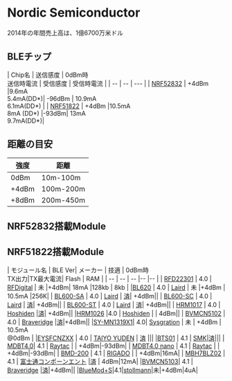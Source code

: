 # Nordic Semiconductor

2014年の年間売上高は、1億6700万米ドル

## BLEチップ

| Chip名 | 送信感度 | 0dBm時<br>送信時電流 | 受信感度 | 受信時電流 |
| -- | -- | --- |
| [NRF52832](https://www.nordicsemi.com/Products/Bluetooth-Smart-Bluetooth-low-energy/nRF52832) | +4dBm |9.6mA<br>5.4mA(DD*)| -96dBm | 10.9mA<br>6.1mA(DD*) |
| [NRF51822](http://www.nordicsemi.com/eng/Products/Bluetooth-R-low-energy/nRF51822) | +4dBm |10.5mA<br>8mA (DD*) |-93dBm|  13mA<br>9.7mA(DD*)| 

## 距離の目安

| 強度 | 距離 |
| -- | -- |
| 0dBm | 10m-100m |
| +4dBm | 100m-200m |
| +8dBm | 200m-450m |

## NRF52832搭載Module


## NRF51822搭載Module


| モジュール名 | BLE Ver| メーカー | 技適 | 0dBm時<br>TX出力|TX最大電流| Flash | RAM |
| -- | -- | -- |-- |-- |
| [RFD22301](http://www.rfdigital.com/product/rfd22301-rfduino-ble-smt/index.html) |  4.0 |  [RFDigital](http://www.rfdigital.com/) | 未 |+4dBm| 18mA |128kb | 8kb |
|[BL620](http://www.lairdtech.com/products/bl620) |  4.0 | [Laird](http://www.lairdtech.com) | 未 |+4dBm | 10.5mA |256K|
| [BL600-SA](http://www.lairdtech.com/products/bl600-series) |  4.0 | [Laird](http://www.lairdtech.com) | [済](http://www.tele.soumu.go.jp/giteki/SearchServlet?pageID=jg01_01&PC=204&TC=N&PK=1&FN=150test&SN=%94%46%8F%D8&LN=28&R1=*****&R2=*****)| +4dBm||
| [BL600-SC](http://www.lairdtech.com/products/bl600-series) |  4.0 | [Laird](http://www.lairdtech.com) | [済](http://www.tele.soumu.go.jp/giteki/SearchServlet?pageID=jg01_01&PC=204&TC=N&PK=1&FN=150test&SN=%94%46%8F%D8&LN=29&R1=*****&R2=*****)| +4dBm||
| [BL600-ST](http://www.lairdtech.com/products/bl600-series) |  4.0 | [Laird](http://www.lairdtech.com) | [済](http://www.tele.soumu.go.jp/giteki/SearchServlet?pageID=jg01_01&PC=204&TC=N&PK=1&FN=150test&SN=%94%46%8F%D8&LN=27&R1=*****&R2=*****)| +4dBm||
| [HRM1017](http://www.hosiden.co.jp/news/product/hrm1017.html) |  4.0 | [Hoshiden](http://www.hosiden.co.jp/) |[済](http://www.tele.soumu.go.jp/giteki/SearchServlet?pageID=jg01_01&PC=007&TC=N&PK=1&FN=349ul&SN=%94%46%8F%D8&LN=16&R1=*****&R2=*****)| +4dBm||
|[HRM1026](http://www.hosiden.co.jp/news/product/hrm1026.html) |4.0 | [Hoshiden](http://www.fcl.fujitsu.com/) | | 4dBm||
| [BVMCN5102](http://www.braveridge.com/Specification%20Documents/BVMCN5102-BK%20Spec%20sheet%20Ver101.pdf) | 4.0 | [Braveridge](http://www.braveridge.com/)  |[済](http://www.tele.soumu.go.jp/giteki/SearchServlet?pageID=jg01_01&PC=007&TC=N&PK=1&FN=370ul&SN=%94%46%8F%D8&LN=3&R1=*****&R2=*****)|+4dBm||
|[SY-MN1319X1](http://www.sysgration.com/webe/html/products/index2.aspx?num=236)| 4.0| [Sysgration](http://www.sysgration.com/) | 未 | +4dBm | 10.5mA<br>@0dBm |
|[EYSFCNZXX](https://www.yuden.co.jp/jp/solutions/ble/product/) |  4.0 | [TAIYO YUDEN](https://www.yuden.co.jp) | [済](http://www.tele.soumu.go.jp/giteki/SearchServlet?pageID=jg01_01&PC=001&TC=N&PK=1&FN=358tele&SN=%94%46%8F%D8&LN=91&R1=*****&R2=*****) |||
|[BTS01](http://www.smk.co.jp/products/series_outline/Bluetooth_Module/?sid=13288&seni=&youto=&karamu=hinban&sort=asc&no=10&tp=) |  4.1 | [SMK](http://www.smk.co.jp/)|[済](http://www.tele.soumu.go.jp/giteki/SearchServlet?pageID=jg01_01&PC=007&TC=N&PK=1&FN=365ul&SN=%94%46%8F%D8&LN=9&R1=*****&R2=*****)|||
| [MDBT4.0](http://www.raytac.com/products.php)|  4.1 | [Raytac](http://www.raytac.com/) | | +4dBm|-93dBm|
| [MDBT4.0 nano](http://www.raytac.com/products.php) |  4.1 | [Raytac](http://www.raytac.com/) | | +4dBm|-93dBm|
| [BMD-200](https://www.rigado.com/product/bmd-200) |  4.1 | [RIGADO](http://www.rigado.com/) | | +4dBm|16mA|
| [MBH7BLZ02](http://www.fcl.fujitsu.com/downloads/services/wireless-modules/mbh7blz01.pdf) |  4.1 | [富士通コンポーンエント](http://www.fcl.fujitsu.com/) |[済](http://www.tele.soumu.go.jp/giteki/SearchServlet?pageID=jg01_01&PC=007&TC=N&PK=1&FN=363ul&SN=%94F%8F%D8&LN=7&R1=*****&R2=*****) | 4dBm|12mA|
|[BVMCN5103](http://www.braveridge.com/Specification%20Documents/BVMCN5103-BK%20Spec%20sheet%20Ver1.0J.pdf)| 4.1 | [Braveridge](http://www.braveridge.com/) |[済](http://www.tele.soumu.go.jp/giteki/SearchServlet?pageID=jg01_01&PC=007&TC=N&PK=1&FN=370ul&SN=%94%46%8F%D8&LN=3&R1=*****&R2=*****)|+4dBm||
|[BlueMod+S](http://www.stollmann.de/en/modules/bluetooth-modules-21-and-40/bluemod-s.html)|4.1|[stollmann](http://www.stollmann.de/en/modules/bluetooth-modules-21-and-40/bluemod-s.html)|未|+4dBm|4uA|